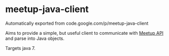 # meetup-java-client
Automatically exported from code.google.com/p/meetup-java-client

Aims to provide a simple, but useful client to communicate with [Meetup API](1) and parse into Java objects.  

Targets java 7.

[1]: http://www.meetup.com/meetup_api/clients/
